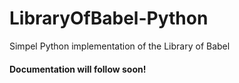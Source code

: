 # LibraryOfBabel-Python
Simpel Python implementation of the Library of Babel


#### Documentation will follow soon!
